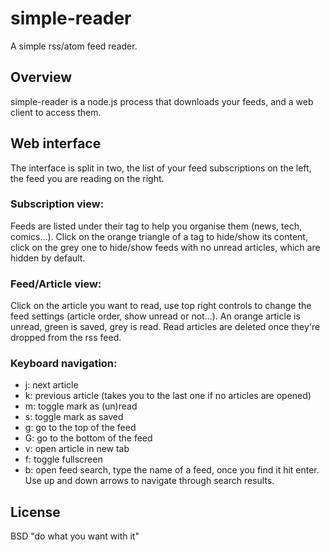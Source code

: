 # simple-reader

A simple rss/atom feed reader.

## Overview

simple-reader is a node.js process that downloads your feeds, and a web client to access them.

## Web interface

The interface is split in two, the list of your feed subscriptions on the left, the feed you are reading on the right.

### Subscription view:

Feeds are listed under their tag to help you organise them (news, tech, comics...). 
Click on the orange triangle of a tag to hide/show its content, click on the grey one to hide/show feeds with no unread articles, which are hidden by default.

### Feed/Article view:

Click on the article you want to read, use top right controls to change the feed settings (article order, show unread or not...).
An orange article is unread, green is saved, grey is read. Read articles are deleted once they're dropped from the rss feed.

### Keyboard navigation:

- j: next article
- k: previous article (takes you to the last one if no articles are opened)
- m: toggle mark as (un)read
- s: toggle mark as saved
- g: go to the top of the feed
- G: go to the bottom of the feed
- v: open article in new tab
- f: toggle fullscreen
- b: open feed search, type the name of a feed, once you find it hit enter. Use up and down arrows to navigate through search results.

## License

BSD "do what you want with it"
